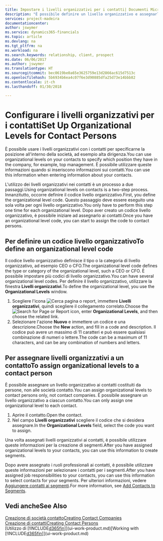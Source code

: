 ```yaml
---
title: Impostare i livelli organizzativi per i contatti| Documenti Microsoft
description: "È possibile definire un livello organizzativo e assegnarlo al contatto per indicare la posizione all'interno della rispettiva società, ad esempio alta dirigenza."
services: project-madeira
documentationcenter: 
author: jswymer
ms.service: dynamics365-financials
ms.topic: article
ms.devlang: na
ms.tgt_pltfrm: na
ms.workload: na
ms.search.keywords: relationship, client, prospect
ms.date: 06/06/2017
ms.author: jswymer
ms.translationtype: HT
ms.sourcegitcommit: bec0619be0a65e3625759e13d2866ac615d7513c
ms.openlocfilehash: 5b6934b6ea4c07f6e3d90885dfa25d73e14bbb82
ms.contentlocale: it-ch
ms.lasthandoff: 01/30/2018

---
```

# <a name="set-up-organizational-levels-for-contact-persons"></a><span data-ttu-id="aad9f-103">Configurare i livelli organizzativi per i contatti</span><span class="sxs-lookup"><span data-stu-id="aad9f-103">Set Up Organizational Levels for Contact Persons</span></span>
<span data-ttu-id="aad9f-104">È possibile usare i livelli organizzativi con i contatti per specificarne la posizione all'interno della società, ad esempio alta dirigenza.</span><span class="sxs-lookup"><span data-stu-id="aad9f-104">You can use organizational levels on your contacts to specify which position they have in the company, for example, top management.</span></span> <span data-ttu-id="aad9f-105">È possibile utilizzare queste informazioni quando si inseriscono informazioni sui contatti.</span><span class="sxs-lookup"><span data-stu-id="aad9f-105">You can use this information when entering information about your contacts.</span></span>

<span data-ttu-id="aad9f-106">L'utilizzo dei livelli organizzativi nei contatti è un processo a due passaggi.</span><span class="sxs-lookup"><span data-stu-id="aad9f-106">Using organizational levels on contacts is a two-step process.</span></span> <span data-ttu-id="aad9f-107">Innanzitutto, occorre definire il codice livello organizzativo.</span><span class="sxs-lookup"><span data-stu-id="aad9f-107">First, you define the organizational level code.</span></span> <span data-ttu-id="aad9f-108">Questo passaggio deve essere eseguito una sola volta per ogni livello organizzativo.</span><span class="sxs-lookup"><span data-stu-id="aad9f-108">You only have to perform this step one time for each organizational level.</span></span> <span data-ttu-id="aad9f-109">Dopo aver creato un codice livello organizzativo, è possibile iniziare ad assegnarlo ai contatti.</span><span class="sxs-lookup"><span data-stu-id="aad9f-109">Once you have an organizational level code, you can start to assign the code to contact persons.</span></span>

## <a name="to-define-an-organizational-level-code"></a><span data-ttu-id="aad9f-110">Per definire un codice livello organizzativo</span><span class="sxs-lookup"><span data-stu-id="aad9f-110">To define an organizational level code</span></span>
<span data-ttu-id="aad9f-111">Il codice livello organizzativo definisce il tipo o la categoria di livello organizzativo, ad esempio CEO o CFO.</span><span class="sxs-lookup"><span data-stu-id="aad9f-111">The organizational level code defines the type or category of the organizational level, such a CEO  or CFO.</span></span> <span data-ttu-id="aad9f-112">È possibile impostare più codici di livello organizzativo.</span><span class="sxs-lookup"><span data-stu-id="aad9f-112">You can have several organizational level codes.</span></span> <span data-ttu-id="aad9f-113">Per definire il livello organizzativo, utilizzare la finestra **Livelli organizzativi**.</span><span class="sxs-lookup"><span data-stu-id="aad9f-113">To define the organizational level, you use the **Organizational Levels** window.</span></span>

1. <span data-ttu-id="aad9f-114">Scegliere l'icona ![Cerca pagina o report](media/ui-search/search_small.png "icona Cerca pagina o report"), immettere **Livelli organizzativi**, quindi scegliere il collegamento correlato.</span><span class="sxs-lookup"><span data-stu-id="aad9f-114">Choose the ![Search for Page or Report](media/ui-search/search_small.png "Search for Page or Report icon") icon, enter **Organizational Levels**, and then choose the related link.</span></span>
2. <span data-ttu-id="aad9f-115">Selezionare l'azione **Nuovo** e immettere un codice e una descrizione.</span><span class="sxs-lookup"><span data-stu-id="aad9f-115">Choose the **New** action, and fill in a code and description.</span></span> <span data-ttu-id="aad9f-116">Il codice può avere un massimo di 11 caratteri e può essere qualsiasi combinazione di numeri o lettere.</span><span class="sxs-lookup"><span data-stu-id="aad9f-116">The code can be a maximum of 11 characters, and can be any combination of numbers and letters.</span></span>

## <a name="to-assign-organizational-levels-to-a-contact-person"></a><span data-ttu-id="aad9f-117">Per assegnare livelli organizzativi a un contatto</span><span class="sxs-lookup"><span data-stu-id="aad9f-117">To assign organizational levels to a contact person</span></span>
<span data-ttu-id="aad9f-118">È possibile assegnare un livello organizzativo ai contatti costituiti da persone, non alle società contatto.</span><span class="sxs-lookup"><span data-stu-id="aad9f-118">You can assign organizational levels to contact persons only, not contact companies.</span></span> <span data-ttu-id="aad9f-119">È possibile assegnare un livello organizzativo a ciascun contatto.</span><span class="sxs-lookup"><span data-stu-id="aad9f-119">You can only assign one organizational level to each contact.</span></span>

1. <span data-ttu-id="aad9f-120">Aprire il contatto.</span><span class="sxs-lookup"><span data-stu-id="aad9f-120">Open the contact.</span></span>
2. <span data-ttu-id="aad9f-121">Nel campo **Livelli organizzativi** scegliere il codice che si desidera assegnare.</span><span class="sxs-lookup"><span data-stu-id="aad9f-121">In the **Organizational Levels** field, select the code you want to assign.</span></span>

<span data-ttu-id="aad9f-122">Una volta assegnati livelli organizzativi ai contatti, è possibile utilizzare queste informazioni per la creazione di segmenti.</span><span class="sxs-lookup"><span data-stu-id="aad9f-122">After you have assigned organizational levels to your contacts, you can use this information to create segments.</span></span>

<span data-ttu-id="aad9f-123">Dopo avere assegnato i ruoli professionali ai contatti, è possibile utilizzare queste informazioni per selezionare i contatti per i segmenti.</span><span class="sxs-lookup"><span data-stu-id="aad9f-123">After you have assigned job responsibilities to your contacts, you can use this information to select contacts for your segments.</span></span> <span data-ttu-id="aad9f-124">Per ulteriori informazioni, vedere [Aggiungere contatti ai segmenti](marketing-add-contact-segment.md).</span><span class="sxs-lookup"><span data-stu-id="aad9f-124">For more information, see [Add Contacts to Segments](marketing-add-contact-segment.md).</span></span>

## <a name="see-also"></a><span data-ttu-id="aad9f-125">Vedi anche</span><span class="sxs-lookup"><span data-stu-id="aad9f-125">See Also</span></span>
[<span data-ttu-id="aad9f-126">Creazione di società contatto</span><span class="sxs-lookup"><span data-stu-id="aad9f-126">Creating Contact Companies</span></span>](marketing-create-contact-companies.md)  
[<span data-ttu-id="aad9f-127">Creazione di contatti</span><span class="sxs-lookup"><span data-stu-id="aad9f-127">Creating Contact Persons</span></span>](marketing-create-contact-persons.md)  
<span data-ttu-id="aad9f-128">[Utilizzo di [!INCLUDE[d365fin](includes/d365fin_md.md)]](ui-work-product.md)</span><span class="sxs-lookup"><span data-stu-id="aad9f-128">[Working with [!INCLUDE[d365fin](includes/d365fin_md.md)]](ui-work-product.md)</span></span>  

